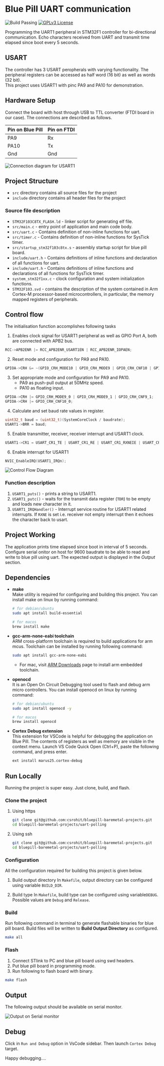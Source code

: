 # Blue Pill UART communication

![Build Passing](https://img.shields.io/badge/build-passing-brightgreen) [![GPLv3 License](https://img.shields.io/badge/License-GPL%20v3-yellow.svg)](https://opensource.org/licenses/)

Programming the UART1 peripheral in STM32F1 controller for bi-directional communication. Echo characters received from UART and transmit time elapsed since boot every 5 seconds.

## USART

The controller has 3 USART peropherals with varying functionality. The peripheral registers can be accessed as half word (16 bit) as well as words (32 bit).\
This project uses USART1 with pinc PA9 and PA10 for demonstration.

## Hardware Setup

Connect the board with host through USB to TTL converter (FTDI board in our case). The connections are described as follows.

| Pin on Blue Pill  | Pin on FTDI  |
|------------------ |------------- |
| PA9               | Rx           |
| PA10              | Tx           |
| Gnd               | Gnd          |

![Connection diagram for USART1](https://github.com/csrohit/bluepill-baremetal-projects/blob/main/uart-polling/resources/label.png "Pin connection diagram for usart1")


## Project Structure

* `src` directory contains all source files for the project
* `include` directory contains all header files for the project

### Source file description

* `STM32F103C8TX_FLASH.ld`  - linker script for generating elf file.
* `src/main.c` - entry point of application and main code body.
* `src/uart.c` - Contains definition of non-inline functions for uart.
* `src/timer.c` - Contains definition of non-inline functions for SysTick timer.
* `src/startup_stm32f103c8tx.s` - assembly startup script for blue pill board.
* `include/uart.h` - Contains definitions of inline functions and declaration of all functions for uart.
* `include/uart.h` - Contains definitions of inline functions and declarations of all functions for SysTick timer.
* `system_stm32f1xx.c` - clock configuration and system initialization functions.
* `STM32F103.svd` - contains the description of the system contained in Arm Cortex-M processor-based microcontrollers, in particular, the memory mapped registers of peripherals.


## Control flow

The initialisation function accomplishes following tasks

1. Enables clock signal for USART1 peripheral as well as GPIO Port A, both are connected with APB2 bus.

```C
RCC->APB2ENR |= RCC_APB2ENR_USART1EN | RCC_APB2ENR_IOPAEN;
```

2. Reset mode and configuration for PA9 and PA10.

```C
GPIOA->CRH &= ~(GPIO_CRH_MODE10 | GPIO_CRH_MODE9 | GPIO_CRH_CNF10 | GPIO_CRH_CNF9);
```

3. Set appropriate mode and configuration for PA9 and PA10.
    * PA9 as push-pull output at 50MHz speed.
    * PA10 as floating input.

```C
GPIOA->CRH |= GPIO_CRH_MODE9_0 | GPIO_CRH_MODE9_1 | GPIO_CRH_CNF9_1;
GPIOA->CRH |= GPIO_CRH_CNF10_0;
```

4. Calculate and set baud rate values in register.

```C
uint32_t baud = (uint32_t)(SystemCoreClock / baudrate);
USART1->BRR = baud;
```

5. Enable transmitter, receiver, receiver interrupt and USART1 clock.

```C
USART1->CR1 = USART_CR1_TE | USART_CR1_RE | USART_CR1_RXNEIE | USART_CR1_UE;
```

6. Enable interrupt for USART1

```C
NVIC_EnableIRQ(USART1_IRQn);
```

![Control Flow Diagram](https://github.com/csrohit/bluepill-baremetal-projects/blob/main/uart-polling/resources/flow.png "Control flow diagram for usart")

### Function description

1. `USART1_puts()` - prints a string to USART1.
2. `USART1_putc()` - waits for the transmit data register (`TDR`) to be empty and loads new character in it.
3. `USART1_IRQHandler()` - Interrupt service routine for USART1 related interrupts. If `RXNE` is set i.e. receiver not empty interrupt then it echoes the character back to usart.

## Project Working

The application prints time elapsed since boot in interval of 5 seconds. Configure serial onitor on host for 9600 baudrate to be able to read and write to blue pill using uart. The expected output is displayed in the *Output* section.

## Dependencies

* **make**\
    Make utility is required for configuring and building this project. You can install make on linux by running command:

    ```bash
    # for debian/ubuntu
    sudo apt install build-essential

    # for macos
    brew install make 
    ```

* **gcc-arm-none-eabi toolchain**\
    ARM cross-platform toolchain is required to build applications for arm mcus. Toolchain can be installed by running following command:

    ```bash
    sudo apt install gcc-arm-none-eabi
    ```
  * For mac, visit [ARM Downloads](https://developer.arm.com/downloads/-/gnu-rm) page to install arm embedded toolchain.

* **openocd**\
    It is an Open On Circuit Debugging tool used to flash and debug arm micro controllers. You can install openocd on linux by running command:

   ```bash
   # for debian/ubuntu
   sudo apt install openocd -y

   # for macos
   brew install openocd
   ```

* **Cortex Debug extension**\
    This extension for VSCode is helpful for debugging the application on Blue Pill. The contents of registers as well as memory are visible in the context menu.
    Launch VS Code Quick Open (Ctrl+P), paste the following command, and press enter.

     ```bash
    ext install marus25.cortex-debug
    ```

## Run Locally

Running the project is super easy. Just clone, build, and flash.

### Clone the project

1. Using https

    ```bash
    git clone git@github.com:csrohit/bluepill-baremetal-projects.git
    cd bluepill-baremetal-projects/uart-polling
    ```

2. Using ssh

    ```bash
    git clone git@github.com:csrohit/bluepill-baremetal-projects.git
    cd bluepill-baremetal-projects/uart-polling
    ```

### Configuration

All the configuration required for building this project is given below.

1. Build output directory
    In `Makefile`, output directory can be configured using variable `BUILD_DIR`.

2. Build type
    In `Makefile`, build type can be configured using variable`DEBUG`. Possible values are `Debug` and `Release`.


### Build

Run following command in terminal to generate flashable binaries for blue pill board. Build files will be written to **Build Output Directory** as configured.

```bash
make all
```

### Flash

1. Connect STlink to PC and blue pill board using swd headers.
2. Put blue pill board in programming mode.
3. Run following to flash board with binary.

```bash
make flash
```

## Output

The following output should be available on serial monitor.

![Output on Serial monitor](https://github.com/csrohit/bluepill-baremetal-projects/blob/main/uart-polling/resources/output.jpg "Serial messages printed on monitor")


## Debug

Click in `Run and Debug` option in VsCode sidebar. Then launch `Cortex Debug` target.

Happy debugging....
